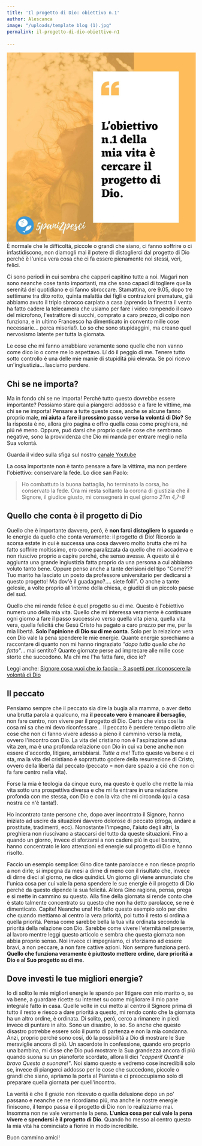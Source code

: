 ```yaml
---
title: 'Il progetto di Dio: obiettivo n.1'
author: Alescanca
image: "/uploads/template blog (1).jpg"
permalink: il-progetto-di-dio-obiettivo-n1

---
```

<img src="/uploads/template blog (1).jpg">È normale che le difficoltá, piccole o grandi che siano, ci fanno soffrire o ci infastidiscono, non diamogli mai il potere di distoglierci dal progetto di Dio perché è l'unica vera cosa che ci fa essere pienamente noi stessi, veri, felici.

Ci sono periodi in cui sembra che capperi capitino tutte a noi. Magari non sono neanche cose tanto importanti, ma che sono capaci di togliere quella serenitá del quotidiano e ci fanno sbroccare. Stamattina, ore 9.05, dopo tre settimane tra dito rotto, quinta malattia dei figli e contrazioni premature, giá abbiamo avuto il triplo sbrocco carpiato a casa (aprendo la finestra il vento ha fatto cadere la telecamera che usiamo per fare i video rompendo il cavo del microfono, l'estrattore di succhi, comprato a caro prezzo, di colpo non funziona, e in ultimo Francesco ha dimenticato in convento mille cose necessarie… porca miseria!). Lo so che sono stupidaggini, ma creano quel nervosismo latente per tutta la giornata.

Le cose che mi fanno arrabbiare veramente sono quelle che non vanno come dico io o come me lo aspettavo. Lí dó il peggio di me. Tenere tutto sotto controllo è una delle mie manie di stupiditá piú elevata. Se poi ricevo un'ingiustizia… lasciamo perdere.


## Chi se ne importa?

Ma in fondo chi se ne importa! Perché tutto questo dovrebbe essere importante? Possiamo stare qui a piangerci addosso e a fare le vittime, ma chi se ne importa! Pensare a tutte queste cose, anche se alcune fanno proprio male, **mi aiuta a fare il prossimo passo verso la volontá di Dio?** Se la risposta è no, allora giro pagina e offro quella cosa come preghiera, né piú né meno. Oppure, puó darsi che proprio quelle cose che sembrano negative, sono la provvidenza che Dio mi manda per entrare meglio nella Sua volontá. 

Guarda il video sulla sfiga sul nostro [canale Youtube](https://www.youtube.com/watch?v=VYW71fqUBbk&t=2s) 

La cosa importante non è tanto pensare a fare la vittima, ma non perdere l'obiettivo: conservare la fede. Lo dice san Paolo:

>Ho combattuto la buona battaglia, ho terminato la corsa, ho conservato la fede. Ora mi resta soltanto la corona di giustizia che il Signore, il giudice giusto, mi consegnerà in quel giorno <cite>  2Tm 4,7-8 </cite>

## Quello che conta è il progetto di Dio

Quello che è importante davvero, peró, è **non farci distogliere lo sguardo** e le energie da quello che conta veramente: il progetto di Dio! Ricordo la scorsa estate in cui è successa una cosa davvero molto brutta che mi ha fatto soffrire moltissimo, ero come paralizzata da quello che mi accadeva e non riuscivo proprio a capire perché, che senso avesse. A questo si è aggiunta una grande ingiustizia fatta proprio da una persona a cui abbiamo voluto tanto bene. Oppure penso anche a tante derisioni del tipo "Come??? Tuo marito ha lasciato un posto da professore universitario per dedicarsi a questo progetto! Ma dov'è il guadagno?.... siete folli". O anche a tante gelosie, a volte proprio all'interno della chiesa, e giudizi di un piccolo paese del sud.

Quello che mi rende felice è quel progetto su di me. Questo è l'obiettivo numero uno della mia vita. Quello che mi interessa veramente è continuare ogni giorno a fare il passo successivo verso quella vita piena, quella vita vera, quella felicitá che Gesú Cristo ha pagato a caro prezzo per me, per la mia libertá. **Solo l'opinione di Dio su di me conta**. Solo per la relazione vera con Dio vale la pena spendere le mie energie. Quante energie sprechiamo a raccontare di quanto non mi hanno ringraziato *"dopo tutto quello che ho fatto"*... mai sentito? Quante giornate perse ad imprecare alle mille cose storte che succedono. Ma chi me l'ha fatta fare, dico io? 

Leggi anche: [Signore cosa vuoi che io faccia - 3 aspetti per riconoscere la volontá di Dio]( https://5p2p.it/2013/12/04/cosa-vuoi-che-io-faccia.html)

## Il peccato

Pensiamo sempre che il peccato sia dire la bugia alla mamma, o aver detto una brutta parola a qualcuno, ma **il peccato vero è mancare il bersaglio**, non fare centro, non vivere per il progetto di Dio. Certo che vista cosí la cosa mi sa che mi devo riconfessare… Il peccato è perdere tempo dietro alle cose che non ci fanno vivere adesso a pieno il cammino verso la meta, ovvero l'incontro con Dio. La vita del cristiano non è l'aspirazione ad una vita zen, ma è una profonda relazione con Dio in cui va bene anche non essere d'accordo, litigare, arrabbiarsi. *Tutte a me!* Tutto questo va bene e ci sta, ma la vita del cristiano è soprattutto godere della resurrezione di Cristo, ovvero della libertá dal peccato (peccato = non dare spazio a ció che non ci fa fare centro nella vita). 

Forse la mia è teologia da cinque euro, ma questo è quello che mette la mia vita sotto una prospettiva diversa e che mi fa entrare in una relazione profonda con me stessa, con Dio e con la vita che mi circonda (qui a casa nostra ce n'è tanta!).

Ho incontrato tante persone che, dopo aver incontrato il Signore, hanno iniziato ad uscire da situazioni davvero dolorose di peccato (droga, andare a prostitute, tradimenti, ecc). Nonostante l'impegno, l'aiuto degli altri, la preghiera non riuscivano a staccarsi del tutto da queste situazioni. Fino a quando un giorno, invece di sforzarsi a non cadere piú in quel baratro, hanno concentrato le loro attenzioni ed energie sul progetto di Dio e hanno risolto. 

Faccio un esempio semplice: Gino dice tante parolacce e non riesce proprio a non dirle; si impegna da mesi a dirne di meno con il risultato che, invece di dirne dieci al giorno, ne dice quindici. Un giorno gli viene annunciato che l'unica cosa per cui vale la pena spendere le sue energie è il progetto di Dio perché da questo dipende la sua felicitá. Allora Gino ragiona, pensa, prega e si mette in cammino su questo. Alla fine della giornata si rende conto che è stato talmente concentrato su questo che non ha detto parolacce, se ne è dimenticato. Capite! Neanche una! Ho fatto questo esempio solo per dire che quando mettiamo al centro la vera prioritá, poi tutto il resto si ordina a quella prioritá. Pensa come sarebbe bella la tua vita ordinata secondo la prioritá della relazione con Dio. Sarebbe come vivere l'eternitá nel presente, al lavoro mentre leggi questo articolo e sembra che questa giornata non abbia proprio senso. Noi invece ci impegniamo, ci sforziamo ad essere bravi, a non peccare, a non fare cattive azioni. Non sempre funziona peró. **Quello che funziona veramente è piuttosto mettere ordine, dare prioritá a Dio e al Suo progetto su di me.**

## Dove investi le tue migliori energie?

Io di solito le mie migliori energie le spendo per litigare con mio marito o, se va bene, a guardare ricette su internet su come migliorare il mio pane integrale fatto in casa. Quelle volte in cui metto al centro il Signore prima di tutto il resto e riesco a dare prioritá a questo, mi rendo conto che la giornata ha un altro ordine, è ordinata. Di solito, peró, cerco a rimanere in piedi invece di puntare in alto. Sono un disastro, lo so. So anche che questo disastro potrebbe essere solo il punto di partenza e non la mia condanna. Anzi, proprio perché sono cosí, dó la possibilitá a Dio di mostrare le Sue meraviglie ancora di piú. Un sacerdote in confessione, quando ero proprio una bambina, mi disse che Dio puó mostrare la Sua grandezza ancora di piú quando suona su un pianoforte scordato, allora lí dici *"capperi! Quant'è bravo Questo a suonare!"*. Noi siamo questo e vedremo cose incredibili solo se, invece di piangerci addosso per le cose che succedono, piccole o grandi che siano, apriamo la porta al Pianista e ci preoccupiamo solo di preparare quella giornata per quell'incontro. 

La veritá è che il grazie non ricevuto o quella delusione dopo un po' passano e neanche ce ne ricordiamo piú, ma anche le nostre energie finiscono, il tempo passa e il progetto di Dio non lo realizziamo mai. Insomma non ne vale veramente la pena. **L'unica cosa per cui vale la pena vivere e spendersi è il progetto di Dio**. Quando ho messo al centro questo la mia vitá ha cominciato a fiorire in modo incredibile. 

Buon cammino amici!